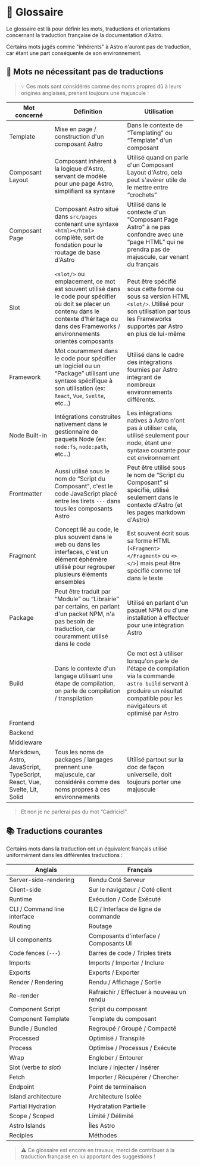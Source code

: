 # 📖 Glossaire

Le glossaire est là pour définir les mots, traductions et orientations concernant la traduction française de la documentation d'Astro.

Certains mots jugés comme "inhérents" à Astro n'auront pas de traduction, car étant une part conséquente de son environnement.

## 🔄️ Mots ne nécessitant pas de traductions

> 💡 Ces mots sont considérés comme des noms propres dû à leurs origines anglaises, prenant toujours une majuscule :

| Mot concerné      | Définition | Utilisation |
|-------------------|------------|-------------|
| Template          | Mise en page / construction d'un composant Astro | Dans le contexte de “Templating” ou “Template” d'un composant |
| Composant Layout  | Composant inhérent à la logique d'Astro, servant de modèle pour une page Astro, simplifiant sa syntaxe | Utilisé quand on parle d'un Composant Layout d'Astro, cela peut s'avérer utile de le mettre entre “crochets”
| Composant Page    | Composant Astro situé dans `src/pages` contenant une syntaxe `<html></html>` complète, sert de fondation pour le routage de base d'Astro | Utilisé dans le contexte d'un "Composant Page Astro" à ne pas confondre avec une “page HTML” qui ne prendra pas de majuscule, car venant du français
| Slot              | `<slot/>` ou emplacement, ce mot est souvent utilisé dans le code pour spécifier où doit se placer un contenu dans le contexte d'héritage ou dans des Frameworks / environnements orientés composants | Peut être spécifié sous cette forme ou sous sa version HTML `<slot/>`. Utilisé pour son utilisation par tous les Frameworks supportés par Astro en plus de lui-même
| Framework         | Mot couramment dans le code pour spécifier un logiciel ou un “Package” utilisant une syntaxe spécifique à son utilisation (ex: `React`, `Vue`, `Svelte`, etc...) | Utilisé dans le cadre des intégrations fournies par Astro intégrant de nombreux environnements différents.
| Node Built-in     | Intégrations construites nativement dans le gestionnaire de paquets Node (ex: `node:fs`, `node:path`, etc...) | Les intégrations natives à Astro n'ont pas à utiliser cela, utilisé seulement pour node, étant une syntaxe courante pour cet environnement
| Frontmatter       | Aussi utilisé sous le nom de “Script du Composant”, c'est le code JavaScript placé entre les tirets `---` dans tous les composants Astro | Peut être utilisé sous le nom de “Script du Composant” si spécifié, utilisé seulement dans le contexte d'Astro (et les pages markdown d'Astro)
| Fragment          | Concept lié au code, le plus souvent dans le web ou dans les interfaces, c'est un élément éphémère utilisé pour regrouper plusieurs éléments ensembles | Est souvent écrit sous sa forme HTML (`<Fragment> </Fragment>` ou `<> </>`) mais peut être spécifié comme tel dans le texte
| Package           | Peut être traduit par “Module” ou “Librairie” par certains, en parlant d'un packet NPM, n'a pas besoin de traduction, car couramment utilisé dans le code | Utilisé en parlant d'un paquet NPM ou d'une installation à effectuer pour une intégration Astro
| Build             | Dans le contexte d'un langage utilisant une étape de compilation, on parle de compilation / transpilation | Ce mot est à utiliser lorsqu'on parle de l'étape de compilation via la commande `astro build` servant à produire un résultat compatible pour les navigateurs et optimisé par Astro
| Frontend          |
| Backend           |
| Middleware        |
| Markdown, Astro, JavaScript, TypeScript, React, Vue, Svelte, Lit, Solid | Tous les noms de packages / langages prennent une majuscule, car considérés comme des noms propres à ces environnements | Utilisé partout sur la doc de façon universelle, doit toujours porter une majuscule |

> Et non je ne parlerai pas du mot “Cadriciel”.

## 📚 Traductions courantes

Certains mots dans la traduction ont un équivalent français utilisé uniformément dans les différentes traductions :

| Anglais                      | Français                                  |
|------------------------------|-------------------------------------------|
| Server-side-rendering        | Rendu Coté Serveur                        |
| Client-side                  | Sur le navigateur / Coté client           |
| Runtime                      | Exécution / Code Exécuté                  |
| CLI / Command line interface | ILC / Interface de ligne de commande      |
| Routing                      | Routage                                   |
| UI components                | Composants d'interface / Composants UI    |
| Code fences (`---`)          | Barres de code / Triples tirets           |
| Imports                      | Imports / Importer / Inclure              |
| Exports                      | Exports / Exporter                        |
| Render / Rendering           | Rendu / Affichage / Sortie                |
| Re-render                    | Rafraîchir / Effectuer à nouveau un rendu | 
| Component Script             | Script du composant                       |
| Component Template           | Template du composant                     |
| Bundle / Bundled             | Regroupé / Groupé / Compacté              |
| Processed                    | Optimisé / Transpilé                      |
| Process                      | Optimise / Processus / Exécute            |
| Wrap                         | Englober / Entourer                       |
| Slot (verbe *to slot*)       | Inclure / Injecter / Insérer              |
| Fetch                        | Importer / Récupérer / Chercher           |
| Endpoint                     | Point de terminaison                      |
| Island architecture          | Architecture Isolée                       |
| Partial Hydration            | Hydratation Partielle                     |
| Scope / Scoped               | Limité / Délimité                         |
| Astro Islands                | Îles Astro                                |
| Recipies                     | Méthodes                                  |

> ⚠️ Ce glossaire est encore en travaux, merci de contribuer à la traduction française en lui apportant des suggestions !
